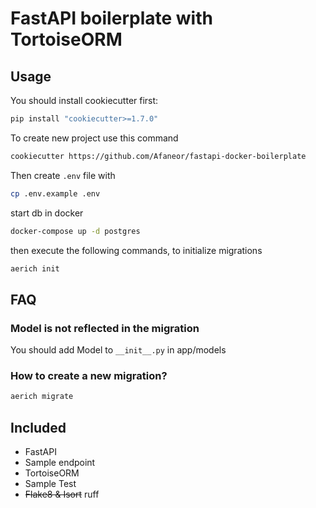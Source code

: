 # FastAPI boilerplate with TortoiseORM

## Usage
You should install cookiecutter first:

```bash
pip install "cookiecutter>=1.7.0"
```

To create new project use this command

```bash
cookiecutter https://github.com/Afaneor/fastapi-docker-boilerplate
```
Then create `.env` file with
```bash
cp .env.example .env
```

start db in docker
```bash
docker-compose up -d postgres
```

then execute the following commands, to initialize migrations
```bash
aerich init
```

## FAQ
### Model is not reflected in the migration
You should add Model to `__init__.py` in app/models

### How to create a new migration?
```bash
aerich migrate
```


## Included
* FastAPI
* Sample endpoint
* TortoiseORM
* Sample Test
* ~~Flake8 & Isort~~ ruff
